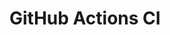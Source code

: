 # GitHub Actions CI
































































































































































































































































































































































































































































































































































































































































































































































































































































































































































































































































































































































































































































































































































































































































































































































































